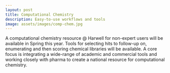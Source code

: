 ```yaml
---
layout: post
title: Computational Chemistry
description: Easy-to-use workflows and tools
image: assets/images/comp-chem.jpg
---
```


A computational chemistry resource @ Harwell for non-expert users will be available in Spring this year.
Tools for selecting hits to follow-up on, enumerating and then scoring chemical libraries will be available.
A core focus is integrating a wide-range of academic and commercial tools and working closely with pharma to create a national resource for computational chemistry.
